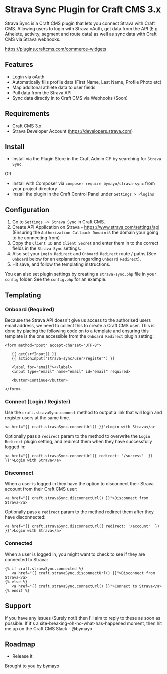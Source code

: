 # Strava Sync Plugin for Craft CMS 3.x

Strava Sync is a Craft CMS plugin that lets you connect Strava with Craft CMS. Allowing users to login with Strava oAuth, get data from the API (E.g Athelete, activity, segment and route data) as well as sync data with Craft CMS via Strava webhooks.

https://plugins.craftcms.com/commerce-widgets

## Features

- Login via oAuth
- Automatically fills profile data (First Name, Last Name, Profile Photo etc)
- Map additonal athlete data to user fields
- Pull data from the Strava API
- Sync data directly in to Craft CMS via Webhooks (Soon)

## Requirements

- Craft CMS 3.x
- Strava Developer Account (https://developers.strava.com)

## Install

- Install via the Plugin Store in the Craft Admin CP by searching for `Strava Sync`.

OR

- Install with Composer via `composer require bymayo/strava-sync` from your project directory
- Install the plugin in the Craft Control Panel under `Settings > Plugins`

## Configuration

1. Go to `Settings -> Strava Sync` in Craft CMS.
2. Create API Application on Strava - https://www.strava.com/settings/api (Ensuring the `Authorization Callback Domain` is the domain your going to be connecting from)
3. Copy the `Client ID` and `Client Secret` and enter them in to the correct fields in the `Strava Sync` settings.
4. Also set your `Login Redirect` and `Onboard Redirect` route / paths (See `Onboard` below for an explanation regarding `Onboard Redirect`).
5. Hit save, and follow the templating instructions.

You can also set plugin settings by creating a `strava-sync.php` file in your `config` folder. See the `config.php` for an example.

## Templating

### Onboard (Required)
Because the Strava API doesn't give us access to the authorised users email address, we need to collect this to create a Craft CMS user. This is done by placing the following code on to a template and ensuring this template is the one accessible from the `Onboard Redirect` plugin setting:

```
<form method="post" accept-charset="UTF-8">

   {{ getCsrfInput() }}
   {{ actionInput('strava-sync/user/register') }}

   <label for="email"></label>
   <input type="email" name="email" id="email" required>

   <button>Continue</button>

</form>
```

### Connect (Login / Register)
Use the `craft.stravaSync.connect` method to output a link that will login and register users at the same time.

```
<a href="{{ craft.stravaSync.connectUrl() }}">Login with Strava</a>
```

Optionally pass a `redirect` param to the method to overwrite the `Login Redirect` plugin setting, and redirect them when they have successfully logged in:

```
<a href="{{ craft.stravaSync.connectUrl({ redirect: '/success'  }) }}">Login with Strava</a>
```

### Disconnect
When a user is logged in they have the option to disconnect their Strava account from their Craft CMS user:

```
<a href="{{ craft.stravaSync.disconnectUrl() }}">Disconnect from Strava</a>
```

Optionally pass a `redirect` param to the method redirect them after they have disconnected:

```
<a href="{{ craft.stravaSync.disconnectUrl({ redirect: '/account'  }) }}">Login with Strava</a>
```

### Connected
When a user is logged in, you might want to check to see if they are connected to Strava:

```
{% if craft.stravaSync.connected %}
   <a href="{{ craft.stravaSync.disconnectUrl() }}">Disconnect from Strava</a>
{% else %}
   <a href="{{ craft.stravaSync.connectUrl() }}">Connect to Strava</a>
{% endif %}
```

## Support

If you have any issues (Surely not!) then I'll aim to reply to these as soon as possible. If it's a site-breaking-oh-no-what-has-happened moment, then hit me up on the Craft CMS Slack - @bymayo

## Roadmap

* Release it

Brought to you by [bymayo](http://bymayo.co.uk)
